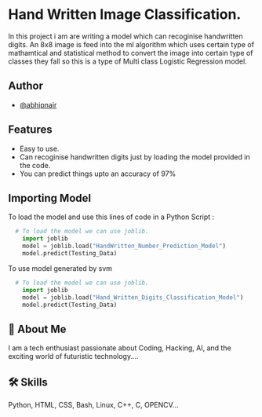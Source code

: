 
# Hand Written Image Classification.

In this project i am are writing a model which can recoginise handwritten digits. An 8x8 image is feed into the ml algorithm which uses certain type of mathamtical and statistical method to convert the image into certain type of classes they fall so this is a type of Multi class Logistic Regression model. 




## Author

- [@abhipnair](https://github.com/abhipnair)


## Features

- Easy to use.
- Can recoginise handwritten digits just by loading the model provided in the code.
- You can predict things upto an accuracy of 97%


## Importing Model


To load the model and use this lines of code in a Python Script :

```python
  # To load the model we can use joblib.
    import joblib
    model = joblib.load("HandWritten_Number_Prediction_Model")
    model.predict(Testing_Data) 
```


To use model generated by svm
```python
  # To load the model we can use joblib.
    import joblib
    model = joblib.load("Hand_Written_Digits_Classification_Model")
    model.predict(Testing_Data) 
```




## 🚀 About Me
I am a tech enthusiast passionate about Coding, Hacking, AI, and the exciting world of futuristic technology....


## 🛠 Skills
Python, HTML, CSS, Bash, Linux, C++, C, OPENCV...
